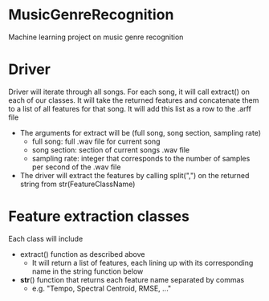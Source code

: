 # MusicGenreRecognition
Machine learning project on music genre recognition

# Driver
Driver will iterate through all songs. For each song, it will call extract() on each of our classes. It will take the returned features and concatenate them to a list of all features for that song. It will add this list as a row to the .arff file
- The arguments for extract will be (full song, song section, sampling rate)
    - full song: full .wav file for current song
    - song section: section of current songs .wav file
    - sampling rate: integer that corresponds to the number of samples per second of the .wav file
- The driver will extract the features by calling split(",") on the returned string from str(FeatureClassName)

# Feature extraction classes
Each class will include
- extract() function as described above
    - It will return a list of features, each lining up with its corresponding name in the string function below
- __str__() function that returns each feature name separated by commas
    - e.g. "Tempo, Spectral Centroid, RMSE, ..."
